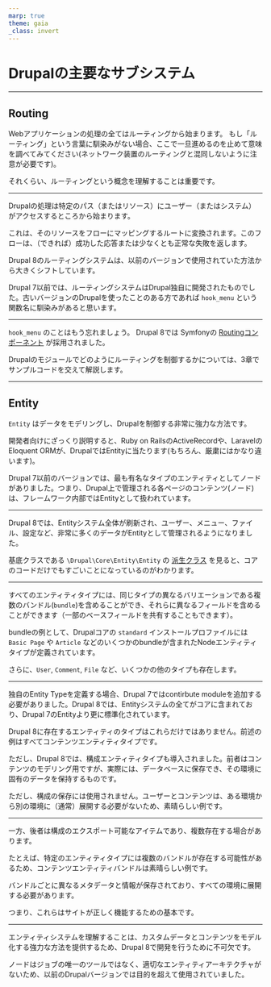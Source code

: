 ```yaml
---
marp: true
theme: gaia
_class: invert
---
```


<!-- _class: lead -->
# Drupalの主要なサブシステム

---

## Routing

Webアプリケーションの処理の全てはルーティングから始まります。
もし「ルーティング」という言葉に馴染みがない場合、ここで一旦進めるのを止めて意味を調べてみてください(ネットワーク装置のルーティングと混同しないように注意が必要です)。

それくらい、ルーティングという概念を理解することは重要です。

---

Drupalの処理は特定のパス（またはリソース）にユーザー（またはシステム）がアクセスするところから始まります。

これは、そのリソースをフローにマッピングするルートに変換されます。このフローは、（できれば）成功した​​応答または少なくとも正常な失敗を返します。

Drupal 8のルーティングシステムは、以前のバージョンで使用されていた方法から大きくシフトしています。

Drupal 7以前では、ルーティングシステムはDrupal独自に開発されたものでした。古いバージョンのDrupalを使ったことのある方であれば `hook_menu` という関数名に馴染みがあると思います。

---

`hook_menu` のことはもう忘れましょう。
Drupal 8では Symfonyの [Routingコンポーネント](http://symfony.com/doc/current/components/routing.html) が採用されました。

Drupalのモジュールでどのようにルーティングを制御するかについては、3章でサンプルコードを交えて解説します。

---

## Entity

`Entity` はデータをモデリングし、Drupalを制御する非常に強力な方法です。

開発者向けにざっくり説明すると、Ruby on RailsのActiveRecordや、LaravelのEloquent ORMが、DrupalではEntityに当たります(もちろん、厳粛にはかなり違います)。

Drupal 7以前のバージョンでは、最も有名なタイプのエンティティとしてノードがありました。つまり、Drupal上で管理される各ページのコンテンツ(ノード)は、フレームワーク内部ではEntityとして扱われています。

---

Drupal 8では、Entityシステム全体が刷新され、ユーザー、メニュー、ファイル、設定など、非常に多くのデータがEntityとして管理されるようになりました。

基底クラスである `\Drupal\Core\Entity\Entity` の [派生クラス](https://www.drupal.org/files/classDrupal_Entities.png) を見ると、コアのコードだけでもすごいことになっているのがわかります。

---

すべてのエンティティタイプには、同じタイプの異なるバリエーションである複数のバンドル(`bundle`)を含めることができ、それらに異なるフィールドを含めることができます（一部のベースフィールドを共有することもできます）。

bundleの例として、Drupalコアの `standard` インストールプロファイルには `Basic Page` や `Article` などのいくつかのbundleが含まれたNodeエンティティタイプが定義されています。

さらに、`User`, `Comment`, `File` など、いくつかの他のタイプも存在します。

---

独自のEntity Typeを定義する場合、Drupal 7ではcontirbute moduleを追加する必要がありました。Drupal 8では、Entityシステムの全てがコアに含まれており、Drupal 7のEntityより更に標準化されています。

Drupal 8に存在するエンティティのタイプはこれらだけではありません。前述の例はすべてコンテンツエンティティタイプです。

ただし、Drupal 8では、構成エンティティタイプも導入されました。前者はコンテンツのモデリング用ですが、実際には、データベースに保存でき、その環境に固有のデータを保持するものです。

ただし、構成の保存には使用されません。ユーザーとコンテンツは、ある環境から別の環境に（通常）展開する必要がないため、素晴らしい例です。

---

一方、後者は構成のエクスポート可能なアイテムであり、複数存在する場合があります。

たとえば、特定のエンティティタイプには複数のバンドルが存在する可能性があるため、コンテンツエンティティバンドルは素晴らしい例です。

バンドルごとに異なるメタデータと情報が保存されており、すべての環境に展開する必要があります。

つまり、これらはサイトが正しく機能するための基本です。

---

エンティティシステムを理解することは、カスタムデータとコンテンツをモデル化する強力な方法を提供するため、Drupal 8で開発を行うために不可欠です。

ノードはジョブの唯一のツールではなく、適切なエンティティアーキテクチャがないため、以前のDrupalバージョンでは目的を超えて使用されていました。
